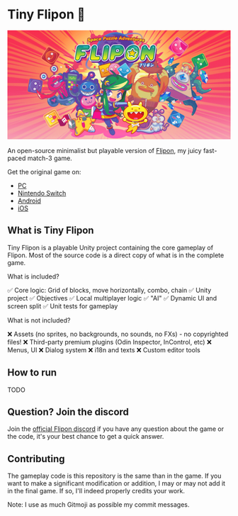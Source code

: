 # Tiny Flipon 🚀

![Banner](banner.png)

An open-source minimalist but playable version of [Flipon](https://www.flipon.net), my juicy fast-paced match-3 game.

Get the original game on:

- [PC](https://store.steampowered.com/app/1285020/Flipon/)
- [Nintendo Switch](https://www.nintendo.com/games/detail/flipon-switch/)
- [Android](https://play.google.com/store/apps/details?id=com.pid.flipon) 
- [iOS](https://apps.apple.com/us/app/flipon/id1535461342)

## What is Tiny Flipon

Tiny Flipon is a playable Unity project containing the core gameplay of Flipon. Most of the source code is a direct copy of what is in the complete game.

What is included?

✅ Core logic: Grid of blocks, move horizontally, combo, chain
✅ Unity project
✅ Objectives 
✅ Local multiplayer logic
✅ "AI" 
✅ Dynamic UI and screen split
✅ Unit tests for gameplay

What is not included?

❌ Assets (no sprites, no backgrounds, no sounds, no FXs) - no copyrighted files!
❌ Third-party premium plugins (Odin Inspector, InControl, etc)
❌ Menus, UI
❌ Dialog system
❌ i18n and texts
❌ Custom editor tools

## How to run

TODO

## Question? Join the discord

Join the [official Flipon discord](https://discord.gg/7jFZ2fC) if you have any question about the game or the code, it's your best chance to get a quick answer. 

## Contributing

The gameplay code is this repository is the same than in the game.
If you want to make a significant modification or addition, I may or may not add it in the final game. If so, I'll indeed properly credits your work.

Note: I use as much Gitmoji as possible my commit messages.


